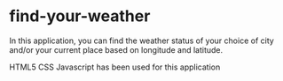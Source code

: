 # find-your-weather

In this application, you can find the weather status of your choice of city and/or your current place based on longitude and latitude.

HTML5
CSS
Javascript has been used for this application